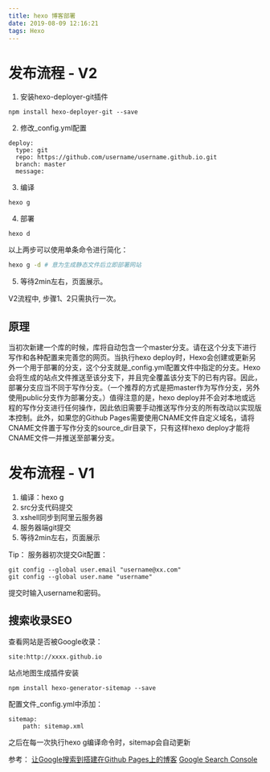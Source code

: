 ```yaml
---
title: hexo 博客部署
date: 2019-08-09 12:16:21
tags: Hexo
---
```


# 发布流程 - V2

1. 安装hexo-deployer-git插件
```
npm install hexo-deployer-git --save
```
2. 修改_config.yml配置
```
deploy:
  type: git
  repo: https://github.com/username/username.github.io.git
  branch: master
  message: 
```
3. 编译
```
hexo g
```
4. 部署
```
hexo d
```
以上两步可以使用单条命令进行简化：
```sh
hexo g -d # 意为生成静态文件后立即部署网站
```
5. 等待2min左右，页面展示。

V2流程中, 步骤1、2只需执行一次。

## 原理
当初次新建一个库的时候，库将自动包含一个master分支。请在这个分支下进行写作和各种配置来完善您的网页。当执行hexo deploy时，Hexo会创建或更新另外一个用于部署的分支，这个分支就是_config.yml配置文件中指定的分支。Hexo会将生成的站点文件推送至该分支下，并且完全覆盖该分支下的已有内容。因此，部署分支应当不同于写作分支。（一个推荐的方式是把master作为写作分支，另外使用public分支作为部署分支。）值得注意的是，hexo deploy并不会对本地或远程的写作分支进行任何操作，因此依旧需要手动推送写作分支的所有改动以实现版本控制。此外，如果您的Github Pages需要使用CNAME文件自定义域名，请将CNAME文件置于写作分支的source_dir目录下，只有这样hexo deploy才能将CNAME文件一并推送至部署分支。

# 发布流程 - V1
1. 编译：hexo g
2. src分支代码提交
3. xshell同步到阿里云服务器
4. 服务器端git提交
5. 等待2min左右，页面展示

Tip：
服务器初次提交Git配置：
```
git config --global user.email "username@xx.com"
git config --global user.name "username"
```

提交时输入username和密码。

## 搜索收录SEO
查看网站是否被Google收录：
```
site:http://xxxx.github.io
```
站点地图生成插件安装
```
npm install hexo-generator-sitemap --save
```
配置文件_config.yml中添加：
```
sitemap:
    path: sitemap.xml
```
之后在每一次执行hexo g编译命令时，sitemap会自动更新

参考：
[让Google搜索到搭建在Github Pages上的博客](https://jactor-sue.github.io/zh-CN/how-blog-on-githubpages-can-be-searched-by-google/)
[Google Search Console](https://search.google.com/search-console/about)